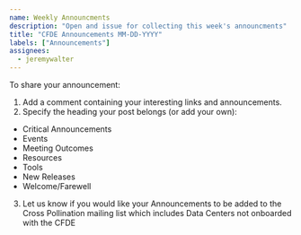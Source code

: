 ```yaml
---
name: Weekly Announcments
description: "Open and issue for collecting this week's announcments"
title: "CFDE Announcements MM-DD-YYYY"
labels: ["Announcements"]
assignees:
  - jeremywalter
---
```


To share your announcement:

1. Add a comment containing your interesting links and announcements.
2. Specify the heading your post belongs (or add your own):

- Critical Announcements
- Events
- Meeting Outcomes
- Resources
- Tools
- New Releases
- Welcome/Farewell

3. Let us know if you would like your Announcements to be added to the Cross Pollination mailing list which includes Data Centers not onboarded with the CFDE

